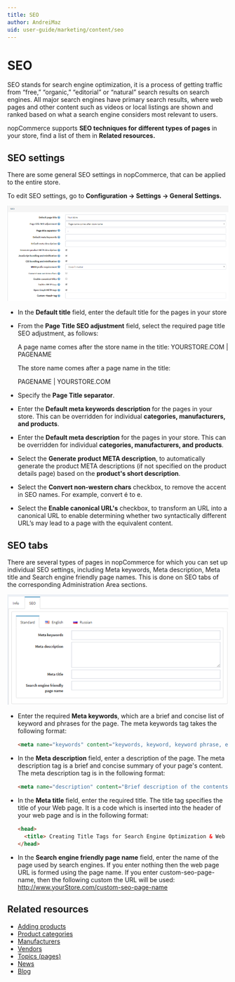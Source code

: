 ```yaml
---
title: SEO
author: AndreiMaz
uid: user-guide/marketing/content/seo
---
```

# SEO

SEO stands for search engine optimization, it is a process of getting traffic from “free,” “organic,” “editorial” or “natural” search results on search engines. All major search engines have primary search results, where web pages and other content such as videos or local listings are shown and ranked based on what a search engine considers most relevant to users.

nopCommerce supports **SEO techniques for different types of pages** in your store, find a list of them in **Related resources.**

## SEO settings

There are some general SEO settings in nopCommerce, that can be applied to the entire store.

To edit SEO settings, go to **Configuration → Settings → General Settings.**

![p1](_static/seo/seo1.png)

 - In the **Default title** field, enter the default title for the pages in your store
 - From the **Page Title SEO adjustment** field, select the required page title SEO adjustment, as follows:

    A page name comes after the store name in the title:
    YOURSTORE.COM | PAGENAME

    The store name comes after a page name in the title:

    PAGENAME | YOURSTORE.COM

 - Specify the **Page Title separator**.
 - Enter the **Default meta keywords description** for the pages in your store. This can be overridden for individual **categories, manufacturers, and products**.
 - Enter the **Default meta description** for the pages in your store. This can be overridden for individual **categories, manufacturers, and products**.
 - Select the **Generate product META description**, to automatically generate the product META descriptions (if not specified on the product details page) based on the **product's short description**.
 - Select the **Convert non-western chars** checkbox, to remove the accent in SEO names. For example, convert é to e.
 - Select the **Enable canonical URL's** checkbox, to transform an URL into a canonical URL to enable determining whether two syntactically different URL’s may lead to a page with the equivalent content.
 
## SEO tabs

There are several types of pages in nopCommerce for which you can set up individual SEO settings, including Meta keywords, Meta description, Meta title and Search engine friendly page names. This is done on SEO tabs of the corresponding Administration Area sections.

![p2](_static/seo/seo2.png)

 - Enter the required **Meta keywords**, which are a brief and concise list of keyword and phrases for the page. The meta keywords tag takes the following format:

    ```html
    <meta name="keywords" content="keywords, keyword, keyword phrase, etc." >
    ```

 - In the **Meta description** field, enter a description of the page. The meta description tag is a brief and concise summary of your page's content. The meta description tag is in the following format:

    ```html
    <meta name="description" content="Brief description of the contents of your page." >
    ```

 - In the **Meta title** field, enter the required title. The title tag specifies the title of your Web page. It is a code which is inserted into the header of your web page and is in the following format:

    ```html
    <head>
      <title> Creating Title Tags for Search Engine Optimization & Web Usability </title>
    </head>
    ```

 - In the **Search engine friendly page name** field, enter the name of the page used by search engines. If you enter nothing then the web page URL is formed using the page name. If you enter custom-seo-page-name, then the following custom the URL will be used:  http://www.yourStore.com/custom-seo-page-name

## Related resources

 - [Adding products](xref:user-guide/running/product-management/products/adding-products/index)
 - [Product categories](xref:user-guide/running/product-management/categories)
 - [Manufacturers](xref:user-guide/running/product-management/manufacturers)
 - [Vendors](xref:user-guide/configuring/settingup/customers/vendors/index)
 - [Topics (pages)](xref:user-guide/marketing/content/topics)
 - [News](xref:user-guide/marketing/content/news/index)
 - [Blog](xref:user-guide/marketing/content/blog/index)

